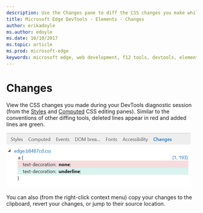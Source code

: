 ```yaml
---
description: Use the Changes pane to diff the CSS changes you make while debugging your page
title: Microsoft Edge DevTools - Elements - Changes
author: erikadoyle
ms.author: edoyle
ms.date: 10/10/2017
ms.topic: article
ms.prod: microsoft-edge
keywords: microsoft edge, web development, f12 tools, devtools, elements, css changes, css diff
---
```


# Changes
View the CSS changes you made during your DevTools diagnostic session (from the [Styles](./styles.md) and [Computed](./computed.md) CSS editing panes). Similar to the conventions of other diffing tools, deleted lines appear in red and added lines are green.

![Changes pane](../media/elements_changes.png)

You can also (from the right-click context menu) copy  your changes to the clipboard, revert your changes, or jump to their source location.